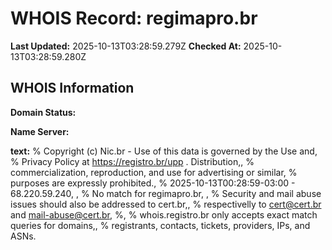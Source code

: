 # WHOIS Record: regimapro.br

**Last Updated:** 2025-10-13T03:28:59.279Z
**Checked At:** 2025-10-13T03:28:59.280Z

## WHOIS Information

**Domain Status:** 

**Name Server:** 

**text:** % Copyright (c) Nic.br - Use of this data is governed by the Use and, % Privacy Policy at https://registro.br/upp . Distribution,, % commercialization, reproduction, and use for advertising or similar, % purposes are expressly prohibited., % 2025-10-13T00:28:59-03:00 - 68.220.59.240, , % No match for regimapro.br, , % Security and mail abuse issues should also be addressed to cert.br,, % respectivelly to cert@cert.br and mail-abuse@cert.br, %, % whois.registro.br only accepts exact match queries for domains,, % registrants, contacts, tickets, providers, IPs, and ASNs.

